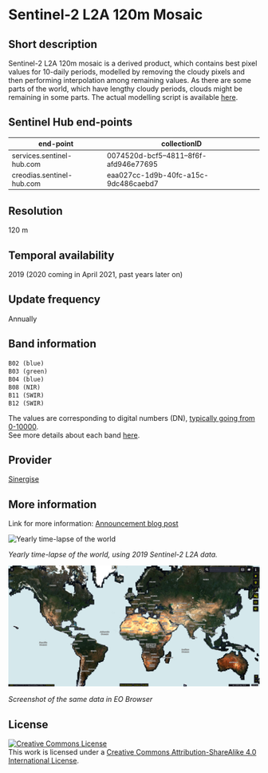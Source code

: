 # Sentinel-2 L2A 120m Mosaic

## Short description

Sentinel-2 L2A 120m mosaic is a derived product, which contains best pixel values for 10-daily periods, modelled by removing the cloudy pixels and then performing interpolation among remaining values. As there are some parts of the world, which have lengthy cloudy periods, clouds might be remaining in some parts. The actual modelling script is available [here](https://sentinel-hub.github.io/custom-scripts/sentinel-2/interpolated_time_series/).

## Sentinel Hub end-points
| end-point  |  collectionID |
|---|---|
|services.sentinel-hub.com|0074520d-bcf5–4811–8f6f-afd946e77695|
|creodias.sentinel-hub.com|eaa027cc-1d9b-40fc-a15c-9dc486caebd7|


## Resolution

120 m

## Temporal availability

2019 (2020 coming in April 2021, past years later on)

## Update frequency

Annually

## Band information

```
B02 (blue)
B03 (green)
B04 (blue)
B08 (NIR)
B11 (SWIR)
B12 (SWIR)  
```
The values are corresponding to digital numbers (DN), [typically going from 0-10000](https://docs.sentinel-hub.com/api/latest/data/sentinel-2-l2a/#units).  
See more details about each band [here](https://docs.sentinel-hub.com/api/latest/data/sentinel-2-l2a/#available-bands-and-data).

## Provider

[Sinergise](https://www.sinergise.com/)

## More information

Link for more information: [Announcement blog post](https://medium.com/p/20f3b5de846e)

![Yearly time-lapse of the world](timelapse.gif)

*Yearly time-lapse of the world, using 2019 Sentinel-2 L2A data.*

![Screenshot of the same data in the EO Browser](image.png)

*Screenshot of the same data in EO Browser*

## License

<a rel="license" href="http://creativecommons.org/licenses/by-sa/4.0/">
<img alt="Creative Commons License" style="border-width:0" src="https://i.creativecommons.org/l/by-sa/4.0/88x31.png" /></a>
<br />
This work is licensed under a <a rel="license" href="http://creativecommons.org/licenses/by-sa/4.0/">Creative Commons Attribution-ShareAlike 4.0 International License</a>.
